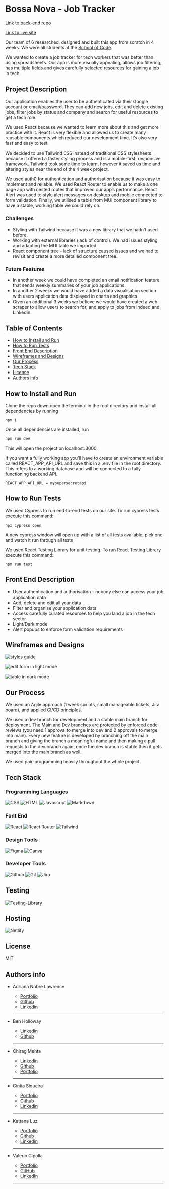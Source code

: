 # Bossa Nova - Job Tracker

[Link to back-end repo](https://github.com/SchoolOfCode/final-project-api-bossa-nova)

[Link to live site](https://bossanova.netlify.app/)

Our team of 6 researched, designed and built this app from scratch in 4 weeks. We were all students at the [School of Code](https://www.schoolofcode.co.uk/).

We wanted to create a job tracker for tech workers that was better than using spreadsheets. Our app is more visually appealing, allows job filtering, has multiple fields and gives carefully selected resources for gaining a job in tech.

## Project Description

Our application enables the user to be authenticated via their Google account or email/password. They can add new jobs, edit and delete existing jobs, filter jobs by status and company and search for useful resources to get a tech role.

We used React because we wanted to learn more about this and get more practice with it. React is very flexible and allowed us to create many reusable components which reduced our development time. It’s also very fast and easy to test.

We decided to use Tailwind CSS instead of traditional CSS stylesheets because it offered a faster styling process and is a mobile-first, responsive framework. Tailwind took some time to learn, however it saved us time and altering styles near the end of the 4 week project.

We used auth0 for authentication and authorisation because it was easy to implement and reliable. We used React Router to enable us to make a one page app with nested routes that improved our app’s performance. React Alert was used to style alert messages on desktop and mobile connected to form validation. Finally, we utilised a table from MUI component library to have a stable, working table we could rely on.

### Challenges

- Styling with Tailwind because it was a new library that we hadn’t used before.
- Working with external libraries (lack of control). We had issues styling and adapting the MUI table we imported.
- React component tree - lack of structure caused issues and we had to revisit and create a more detailed component tree.

### Future Features

- In another week we could have completed an email notification feature that sends weekly summaries of your job applications.
- In another 2 weeks we would have added a data visualisation section with users application data displayed in charts and graphics
- Given an additional 3 weeks we believe we would have created a web scraper to allow users to search for, and apply to jobs from Indeed and LinkedIn.

## Table of Contents

- [How to Install and Run](#how-to-install-and-run)
- [How to Run Tests](#how-to-run-tests)
- [Front End Description](#front-end-description)
- [Wireframes and Designs](#wireframes-and-designs)
- [Our Process](#our-process)
- [Tech Stack](#tech-stack)
- [License](#license)
- [Authors info](#authors-info)

## How to Install and Run

Clone the repo down open the terminal in the root directory and install all dependencies by running

```
npm i
```

Once all dependencies are installed, run

```
npm run dev
```

This will open the project on localhost:3000.

If you want a fully working app you’ll have to create an environment variable called REACT_APP_API_URL and save this in a .env file in the root directory. This refers to a working database and will be connected to a fully functioning backend API.

```
REACT_APP_API_URL = mysupersecretapi
```

## How to Run Tests

We used Cypress to run end-to-end tests on our site. To run cypress tests execute this command:

```
npx cypress open
```

A new cypress window will open up with a list of all tests available, pick one and watch it run through all tests

We used React Testing Library for unit testing. To run React Testing Library execute this command:

```
npm run test
```

## Front End Description

- User authentication and authorisation - nobody else can access your job application data
- Add, delete and edit all your data
- Filter and organise your application data
- Access carefully curated resources to help you land a job in the tech sector
- Light/Dark mode
- Alert popups to enforce form validation requirements

## Wireframes and Designs

![styles guide](public/readmeImage/styles.png)

![edit form in light mode](public/readmeImage/edit_form.png)

![table in dark mode](public/readmeImage/table.png)

## Our Process

We used an Agile approach (1 week sprints, small manageable tickets, Jira board), and applied CI/CD principles.

We used a dev branch for development and a stable main branch for deployment. The Main and Dev branches are protected by enforced code reviews (you need 1 approval to merge into dev and 2 approvals to merge into main). Every new feature is developed by branching off the main branch and giving the branch a meaningful name and then making a pull requests to the dev branch again, once the dev branch is stable then it gets merged into the main branch as well.

We used pair-programming heavily throughout the whole project.

## Tech Stack

### Programming Languages

![CSS](https://img.shields.io/badge/CSS3-1572B6?style=for-the-badge&logo=css3&logoColor=white)
![HTML](https://img.shields.io/badge/HTML5-E34F26?style=for-the-badge&logo=html5&logoColor=white)
![Javascript](https://img.shields.io/badge/JavaScript-F7DF1E?style=for-the-badge&logo=javascript&logoColor=black)
![Markdown](https://img.shields.io/badge/Markdown-000000?style=for-the-badge&logo=markdown&logoColor=white)

### Font End

![React](https://img.shields.io/badge/React-20232A?style=for-the-badge&logo=react&logoColor=61DAFB)
![React Router](https://img.shields.io/badge/React_Router-CA4245?style=for-the-badge&logo=react-router&logoColor=white)
![Tailwind](https://img.shields.io/badge/Tailwind_CSS-38B2AC?style=for-the-badge&logo=tailwind-css&logoColor=white)

### Design Tools

![Figma](https://img.shields.io/badge/figma-%23F24E1E.svg?style=for-the-badge&logo=figma&logoColor=white)
![Canva](https://img.shields.io/badge/Canva-%2300C4CC.svg?style=for-the-badge&logo=Canva&logoColor=white)

### Developer Tools

![Github](https://img.shields.io/badge/GitHub-100000?style=for-the-badge&logo=github&logoColor=white)
![Git](https://img.shields.io/badge/git-%23F05033.svg?style=for-the-badge&logo=git&logoColor=white)
![Jira](https://img.shields.io/badge/jira-%230A0FFF.svg?style=for-the-badge&logo=jira&logoColor=white)

## Testing

![Testing-Library](https://img.shields.io/badge/-TestingLibrary-%23E33332?style=for-the-badge&logo=testing-library&logoColor=white)

## Hosting

![Netlify](https://img.shields.io/badge/Netlify-00C7B7?style=for-the-badge&logo=netlify&logoColor=white)

## License

MIT

## Authors info

- Adriana Nobre Lawrence

  - [Portfolio](https://nobre-lawrence.vercel.app/projects)
  - [Github](https://github.com/drinobre)
  - [Linkedin](https://www.linkedin.com/in/adriana-nobre-lawrence/)
  <hr>

- Ben Holloway

  - [Linkedin](https://www.linkedin.com/in/ben-holloway-3388a6224/)
  - [Github](https://github.com/benmhcode)
  <hr>

- Chirag Mehta

  - [Linkedin](https://www.linkedin.com/in/chiragmehtauk/)
  - [Github](https://github.com/chirazzzz)
  - [Portfolio](https://chirag-designs-f2wb3.ondigitalocean.app/)
  <hr>

- Cintia Siqueira

  - [Portfolio](https://cisiq.dev)
  - [Github](https://github.com/ciisiq)
  - [Linkedin](https://www.linkedin.com/in/cintia-siqueira)
  <hr>

- Kattana Luz

  - [Portfolio](https://kattanaluz.github.io/portfolio1/)
  - [Github](https://github.com/kattanaluz)
  - [Linkedin](https://www.linkedin.com/in/kattana-luz/)
  <hr>

- Valerio Cipolla
  - [Portfolio](https://valeriocipolla.netlify.app/)
  - [GitHub](https://github.com/ValerioCipolla)
  - [LinkedIn](https://www.linkedin.com/in/valerio-cipolla-software-engineer/)
  <hr>
